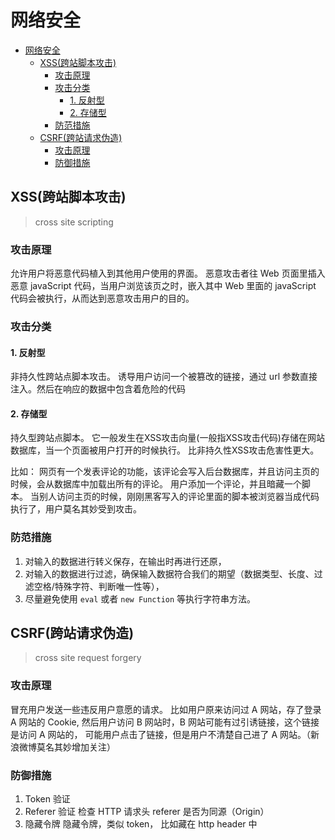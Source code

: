 # 网络安全

- [网络安全](#网络安全)
  - [XSS(跨站脚本攻击)](#xss跨站脚本攻击)
    - [攻击原理](#攻击原理)
    - [攻击分类](#攻击分类)
      - [1. 反射型](#1-反射型)
      - [2. 存储型](#2-存储型)
    - [防范措施](#防范措施)
  - [CSRF(跨站请求伪造)](#csrf跨站请求伪造)
    - [攻击原理](#攻击原理-1)
    - [防御措施](#防御措施)

## XSS(跨站脚本攻击)

> cross site scripting

### 攻击原理

允许用户将恶意代码植入到其他用户使用的界面。
恶意攻击者往 Web 页面里插入恶意 javaScript 代码，当用户浏览该页之时，嵌入其中 Web 里面的 javaScript 代码会被执行，从而达到恶意攻击用户的目的。

### 攻击分类

#### 1. 反射型

非持久性跨站点脚本攻击。
诱导用户访问一个被篡改的链接，通过 url 参数直接注入。然后在响应的数据中包含着危险的代码

#### 2. 存储型

持久型跨站点脚本。
它一般发生在XSS攻击向量(一般指XSS攻击代码)存储在网站数据库，当一个页面被用户打开的时候执行。
比非持久性XSS攻击危害性更大。

比如：
网页有一个发表评论的功能，该评论会写入后台数据库，并且访问主页的时候，会从数据库中加载出所有的评论。
用户添加一个评论，并且暗藏一个脚本。
当别人访问主页的时候，刚刚黑客写入的评论里面的脚本被浏览器当成代码执行了，用户莫名其妙受到攻击。

### 防范措施

1. 对输入的数据进行转义保存，在输出时再进行还原，
2. 对输入的数据进行过滤，确保输入数据符合我们的期望（数据类型、长度、过滤空格/特殊字符、判断唯一性等），
3. 尽量避免使用 `eval` 或者 `new Function` 等执行字符串方法。

## CSRF(跨站请求伪造)

> cross site request forgery

### 攻击原理

冒充用户发送一些违反用户意愿的请求。
比如用户原来访问过 A 网站，存了登录 A 网站的 Cookie,
然后用户访问 B 网站时，B 网站可能有过引诱链接，这个链接是访问 A 网站的，
可能用户点击了链接，但是用户不清楚自己进了 A 网站。（新浪微博莫名其妙增加关注）

### 防御措施

1. Token 验证
2. Referer 验证
  检查 HTTP 请求头 referer 是否为同源（Origin）
3. 隐藏令牌
  隐藏令牌，类似 token， 比如藏在 http header 中
